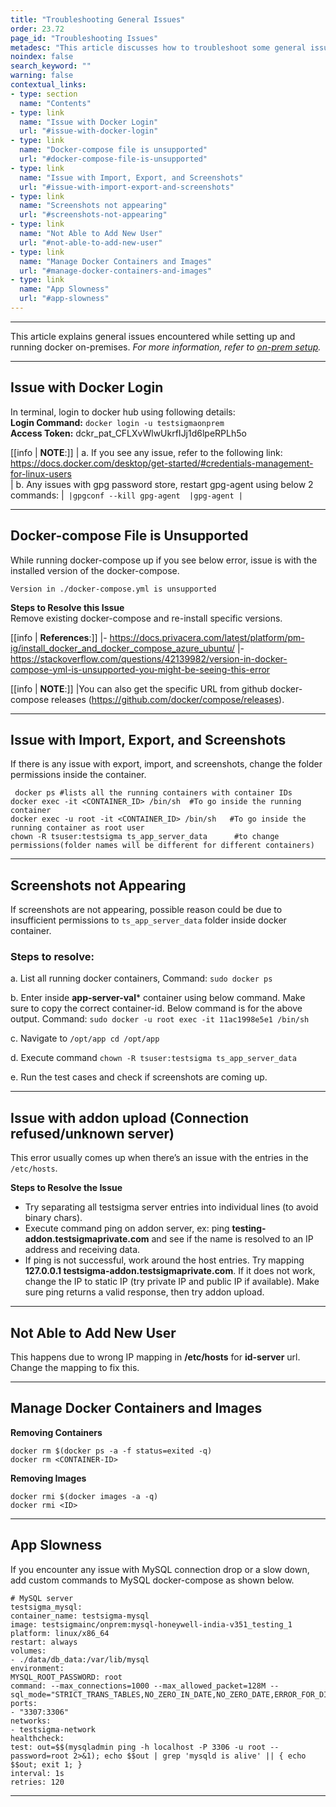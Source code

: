 ```yaml
---
title: "Troubleshooting General Issues"
order: 23.72
page_id: "Troubleshooting Issues"
metadesc: "This article discusses how to troubleshoot some general issues with respect to On-prem setup. Quick troubleshooting solutions for some on-prem general issues"
noindex: false
search_keyword: ""
warning: false
contextual_links:
- type: section
  name: "Contents"
- type: link
  name: "Issue with Docker Login"
  url: "#issue-with-docker-login"
- type: link
  name: "Docker-compose file is unsupported"
  url: "#docker-compose-file-is-unsupported"
- type: link
  name: "Issue with Import, Export, and Screenshots"
  url: "#issue-with-import-export-and-screenshots"
- type: link
  name: "Screenshots not appearing"
  url: "#screenshots-not-appearing"
- type: link
  name: "Not Able to Add New User"
  url: "#not-able-to-add-new-user"
- type: link
  name: "Manage Docker Containers and Images"
  url: "#manage-docker-containers-and-images"
- type: link
  name: "App Slowness"
  url: "#app-slowness"
---
```


---

This article explains general issues encountered while setting up and running docker on-premises. *For more information, refer to [on-prem setup](https://testsigma.com/docs/on-premise-setup/setup/).*

---

## **Issue with Docker Login**
In terminal, login to docker hub using following details: <br>
**Login Command:** `docker login -u testsigmaonprem` <br>
**Access Token:** dckr\_pat\_CFLXvWlwUkrfIJj1d6lpeRPLh5o <br>

[[info | **NOTE**:]]
| a. If you see any issue, refer to the following link: https://docs.docker.com/desktop/get-started/#credentials-management-for-linux-users <br>
| b. Any issues with gpg password store, restart gpg-agent using below 2 commands:
|```
|gpgconf --kill gpg-agent 
|gpg-agent
|```

---

## **Docker-compose File is Unsupported**

While running docker-compose up if you see below error, issue is with the installed version of the docker-compose.

`Version in ./docker-compose.yml is unsupported`

**Steps to Resolve this Issue** <br>
Remove existing docker-compose and re-install specific versions. 

[[info | **References**:]]
|- https://docs.privacera.com/latest/platform/pm-ig/install_docker_and_docker_compose_azure_ubuntu/
|- https://stackoverflow.com/questions/42139982/version-in-docker-compose-yml-is-unsupported-you-might-be-seeing-this-error


[[info | **NOTE**:]]
|You can also get the specific URL from github docker-compose releases (https://github.com/docker/compose/releases).


---

## **Issue with Import, Export, and Screenshots**

If there is any issue with export, import, and screenshots, change the folder permissions inside the container. 

```
 docker ps #lists all the running containers with container IDs
docker exec -it <CONTAINER_ID> /bin/sh  #To go inside the running container
docker exec -u root -it <CONTAINER_ID> /bin/sh   #To go inside the running container as root user
chown -R tsuser:testsigma ts_app_server_data      #to change permissions(folder names will be different for different containers)
```

---

## **Screenshots not Appearing**

If screenshots are not appearing, possible reason could be due to insufficient permissions to ```ts_app_server_data``` folder inside docker container.


### **Steps to resolve:**

a. List all running docker containers, Command: ```sudo docker ps```

b. Enter inside **app-server-val*** container using below command. Make sure to copy the correct container-id. Below command is for the above output. Command: ```sudo docker -u root exec -it 11ac1998e5e1 /bin/sh```

c. Navigate to ```/opt/app cd /opt/app```

d. Execute command ```chown -R tsuser:testsigma ts_app_server_data```

e. Run the test cases and check if screenshots are coming up.


---

## **Issue with addon upload (Connection refused/unknown server)**

This error usually comes up when there’s an issue with the entries in the ```/etc/hosts```.

**Steps to Resolve the Issue**
- Try separating all testsigma server entries into individual lines (to avoid binary chars).
- Execute command ping on addon server, ex: ping **testing-addon.testsigmaprivate.com** and see if the name is resolved to an IP address and receiving data.
- If ping is not successful, work around the host entries. Try mapping **127.0.0.1 testsigma-addon.testsigmaprivate.com**. If it does not work, change the IP to static IP (try private IP and public IP if available). Make sure ping returns a valid response, then try addon upload. 

---

## **Not Able to Add New User**
This happens due to wrong IP mapping in **/etc/hosts** for **id-server** url. Change the mapping to fix this.

---

## **Manage Docker Containers and Images**

**Removing Containers**
```
docker rm $(docker ps -a -f status=exited -q)
docker rm <CONTAINER-ID>
```

**Removing Images**
```
docker rmi $(docker images -a -q)
docker rmi <ID>
```

---

## **App Slowness**
If you encounter any issue with MySQL connection drop or a slow down, add custom commands to MySQL docker-compose as shown below.

```
# MySQL server  
testsigma_mysql:
container_name: testsigma-mysql
image: testsigmainc/onprem:mysql-honeywell-india-v351_testing_1
platform: linux/x86_64
restart: always
volumes:
- ./data/db_data:/var/lib/mysql
environment:
MYSQL_ROOT_PASSWORD: root
command: --max_connections=1000 --max_allowed_packet=128M --sql_mode="STRICT_TRANS_TABLES,NO_ZERO_IN_DATE,NO_ZERO_DATE,ERROR_FOR_DIVISION_BY_ZERO,NO_ENGINE_SUBSTITUTION"
ports:
- "3307:3306"
networks:
- testsigma-network
healthcheck:
test: out=$$(mysqladmin ping -h localhost -P 3306 -u root --password=root 2>&1); echo $$out | grep 'mysqld is alive' || { echo $$out; exit 1; }
interval: 1s
retries: 120  
```

---